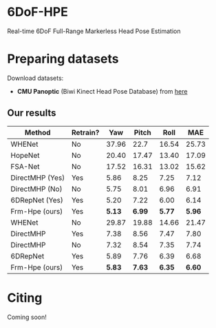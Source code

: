 # 6DoF-HPE
Real-time 6DoF Full-Range Markerless Head Pose Estimation

# Preparing datasets
Download datasets:




* **CMU Panoptic** (Biwi Kinect Head Pose Database) from [here](http://domedb.perception.cs.cmu.edu/)



## **Our results**

| Method         | Retrain? |   Yaw  |  Pitch |  Roll  |   MAE  |
|----------------|----------|--------|--------|--------|--------|
| WHENet         |   No     | 37.96  |  22.7  | 16.54  | 25.73  |
| HopeNet        |   No     | 20.40  | 17.47  | 13.40  | 17.09  |
| FSA-Net        |   No     | 17.52  | 16.31  | 13.02  | 15.62  |
| DirectMHP (Yes)|  Yes    | 5.86   | 8.25   | 7.25   | 7.12   |
| DirectMHP (No) |  No     | 5.75   | 8.01   | 6.96   | 6.91   |
| 6DRepNet (Yes) |  Yes    | 5.20   | 7.22   | 6.00   | 6.14   |
| Frm-Hpe (ours) |  Yes    | **5.13**   | **6.99**   | **5.77**   | **5.96**   |
| WHENet         |   No     | 29.87  | 19.88  | 14.66  | 21.47  |
| DirectMHP      |  Yes     | 7.38   | 8.56   | 7.47   | 7.80   |
| DirectMHP      |  No     | 7.32   | 8.54   | 7.35   | 7.74   |
| 6DRepNet       |  Yes    | 5.89   | 7.76   | 6.39   | 6.68   |
| Frm-Hpe (ours) |  Yes    | **5.83**   | **7.63**   | **6.35**   | **6.60** |








# Citing

Coming soon!
